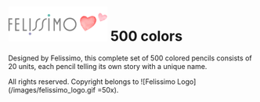 # ![Felissimo color Logo](/images/felissimo_header_logo.png) 500 colors

Designed by Felissimo, this complete set of 500 colored pencils consists 
of 20 units, each pencil telling its own story with a unique name.

All rights reserved. Copyright belongs to ![Felissimo Logo](/images/felissimo_logo.gif =50x).